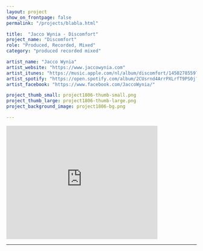 ```yaml
---
layout: project
show_on_frontpage: false
permalink: "/projects/blabla.html"

title:  "Jacco Wynia - Discomfort"
project_name: "Discomfort"
role: "Produced, Recorded, Mixed"
category: "produced recorded mixed"

artist_name: "Jacco Wynia"
artist_website: "https://www.jaccowynia.com"
artist_itunes: "https://music.apple.com/nl/album/discomfort/1450278559?l=en"
artist_spotify: "https://open.spotify.com/album/2CUsrnd4ArrPXLrfT9PS0j?si=oiiCMu28TxenS3Mibc2GsQ"
artist_facebook: "https://www.facebook.com/JaccoWynia/"

project_thumb_small: project1806-thumb-small.png
project_thumb_large: project1806-thumb-large.png
project_background_image: project1806-bg.png

---
```



<iframe src="https://open.spotify.com/embed/album/2CUsrnd4ArrPXLrfT9PS0j" width="400" height="300" frameborder="0" allowtransparency="true" allow="encrypted-media"></iframe>

---
